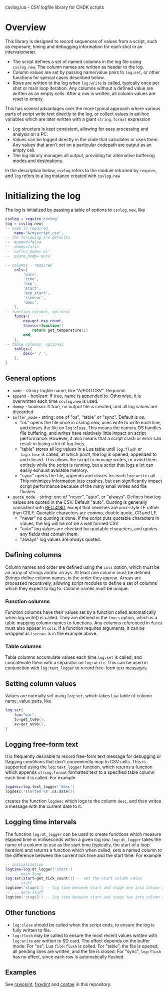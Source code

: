 csvlog.lua - CSV logfile library for CHDK scripts

# Overview
This library is designed to record sequences of values from a script, such as exposure, timing and debugging information for each shot in an intervalometer.
* The script defines a set of named columns in the log file using `csvlog.new`. The column names are written as header to the log.
* Column values are set by passing name/value pairs to `log:set`, or other functions for special cases described below.
* Rows are written to the log when `log:write` is called, typically once per shot or main loop iteration. Any columns without a defined value are written as an empty cells. After a row is written, all column values are reset to empty.

This has several advantages over the more typical approach where various parts of script write text directly to the log, or collect values in ad-hoc variables which are later written with a giant `string.format` expression
* Log structure is kept consistent, allowing for easy processing and analysis on a PC.
* Values can be logged directly in the code that calculates or uses them. Any values that aren't set on a particular codepath are output as an empty cell.
* The log library manages all output, providing for alternative buffering modes and destinations.

In the description below, `csvlog` refers to the module returned by `require`, and `log` refers to a log instance created with `csvlog.new`

# Initializing the log
The log is initialized by passing a table of options to `csvlog.new`, like
```lua
csvlog = require'csvlog'
log = csvlog.new{
-- name is required
	name="A/myscript.csv",
-- the following are defaults
--	append=false
--	dummy=false
--	buffer_mode='os'
--  quote_mode='auto'

-- columns - required
	cols={
		'date',
		'time',
		'exp',
		'start',
		'exp_start',
		'tsensor',
		'desc',
	},
-- function columns, optional
	funcs={
		exp=get_exp_count,
		tsensor=function()
			return get_temperature(1)
		end,
	},
-- table columns, optional
	tables={
		desc=' / ',
	},
}

```
## General options
* `name` - string: logfile name, like "A/FOO.CSV". Required.
* `append` - boolean: If true, name is appended to. Otherwise, it is overwritten each time `csvlog.new` is used.
* `dummy` - boolean: If true, no output file is created, and all log values are discarded
* `buffer_mode` - string: one of "os", "table" or "sync". Default is os.
   * "os" opens the file once in csvlog.new, uses write to write each line, and closes the file on `log:close`. This means the camera OS handles file buffering, and writes have relatively little impact on script performance. However, it also means that a script crash or error can result in losing a lot of log lines.
   * "table" stores all log values in a Lua table until `log:flush` or `log:close` is called, at which point, the log is opened, appended to and closed. This allows the script to manage writes, or avoid them entirely while the script is running, but a script that logs a lot can easily exhaust available memory.
   * "sync" opens the file, appends and closes for each `log:write` call. This minimizes information loss crashes, but can significantly impact script performance because of the many small writes and file flushes.
* `quote_mode` - string: one of "never", "auto", or "always". Defines how log values are quoted in the CSV. Default "auto". Quoting is generally consistent with [RFC 4180](https://datatracker.ietf.org/doc/html/rfc4180), except that newlines are unix-style LF rather than CRLF. Quotable characters are comma, double quote, CR and LF.
   * "never" no quoting is done. If the script puts quotable characters in values, the log will be not be a well formed CSV
   * "auto" log values are checked for quotable characters, and quotes any fields that contain them.
   * "always" log values are always quoted.

## Defining columns
Column names and order are defined using the `cols` option, which must be an array of strings and/or arrays. At least one column must be defined. Strings define column names, in the order they appear. Arrays are processed recursively, allowing script modules to define a set of columns which they expect to log to. Column names must be unique.
### Function columns
Function columns have their values set by a function called automatically when log:write() is called. They are defined in the `funcs` option, which is a table mapping column names to functions. Any columns referenced in `funcs` must also appear in `cols`. If a function requires arguments, it can be wrapped as `tsensor` is in the example above.
### Table columns
Table columns accumulate values each time `log:set` is called, and concatenate them with a separator on `log:write`. This can be used in conjunction with `log:text_logger` to record free-form text messages.
## Setting column values
Values are normally set using `log:set`, which takes Lua table of column name, value pairs, like
```lua
log:set{
	foo="bar",
	tv=get_tv96(),
	av=get_av96(),
}
```
## Logging free-form text
It is frequently desirable to record free-form text message for debugging or flagging conditions that don't conveniently map to CSV cells. This is supported using the `log:text_logger` function, which returns a function which appends `string.format` formatted text to a specified table column each time it is called. For example
```lua
logdesc=log:text_logger('desc')
logdesc('started %s',os.date())
```
creates the function `logdesc` which logs to the column `desc`, and then writes a message with the current date to it.
## Logging time intervals
The function `log:dt_logger` can be used to create functions which measure elapsed time in milliseconds within a given log row. `log:dt_logger` takes the name of a column to use as the start time (typically, the start of a loop iteration) and returns a function which when called, sets a named column to the difference between the current tick time and the start time. For example
```lua
-- initialization
logtime=log:dt_logger('start')
-- ... main loop
log:set{start=get_tick_count()} -- set the start column value
-- ... stuff
logtime('stage1') -- log time between start and stage one into column stage1
-- ... more stuff
logtime('stage2') -- log time between start and stage two into column stage2

```
## Other functions
* `log:close` should be called when the script ends, to ensure the log is fully written to file.
* `log:flush` may be called to ensure the most recent values written with `log:write` are written to SD card. The effect depends on the buffer mode: For "os", Lua `file:flush` is called. For "table", the file is opened, all pending lines are written, and the file is closed. For "sync", `log:flush` has no effect, since each row is automatically flushed.


## Examples
See [rawopint](/src/rawopint), [fixedint](/src/fixedint) and [contae](/src/contae) in this repository.
